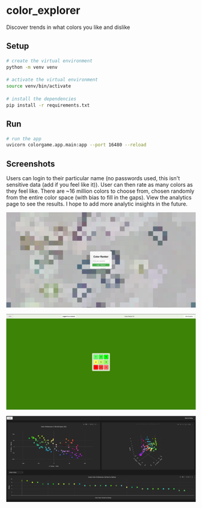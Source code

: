 # color_explorer
Discover trends in what colors you like and dislike

## Setup

```bash
# create the virtual environment
python -m venv venv

# activate the virtual environment
source venv/bin/activate

# install the dependencies
pip install -r requirements.txt
```

## Run

```bash
# run the app
uvicorn colorgame.app.main:app --port 16480 --reload
```

## Screenshots
Users can login to their particular name (no passwords used, this isn't sensitive data (add if you feel like it)). User can then rate as many colors as they feel like. There are ~16 million colors to choose from, chosen randomly from the entire color space (with bias to fill in the gaps). View the analytics page to see the results. I hope to add more analytic insights in the future.

![image.png](readme_images/login_page.png)

![image.png](readme_images/ranker_page.png)

![image.png](readme_images/analytics_page.png)


